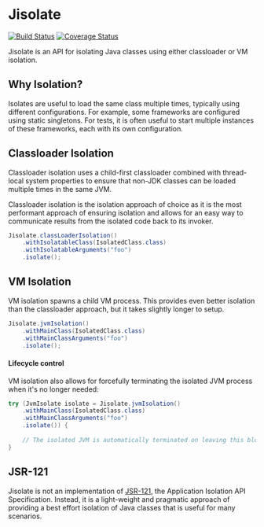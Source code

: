 # Jisolate

[![Build Status](https://travis-ci.org/chrisgleissner/jisolate.svg?branch=master)](https://travis-ci.org/chrisgleissner/jisolate)
[![Coverage Status](https://coveralls.io/repos/chrisgleissner/jisolate/badge.svg)](https://coveralls.io/r/chrisgleissner/jisolate)


Jisolate is an API for isolating Java classes using either classloader or VM isolation. 

## Why Isolation?

Isolates are useful to load the same class multiple times, typically using different configurations.
For example, some frameworks are configured using static singletons. For tests, it is often useful 
to start multiple instances of these frameworks, each with its own configuration.  


## Classloader Isolation

Classloader isolation uses a child-first classloader combined with thread-local system properties
to ensure that non-JDK classes can be loaded multiple times in the same JVM. 

Classloader isolation is the isolation approach of choice as it is the most performant approach of ensuring isolation
and allows for an easy way to communicate results from the isolated code back to its invoker.

```java
Jisolate.classLoaderIsolation()
    .withIsolatableClass(IsolatedClass.class)
    .withIsolatableArguments("foo")
    .isolate();
```

## VM Isolation

VM isolation spawns a child VM process. This provides even better isolation than the classloader approach,
but it takes slightly longer to setup.

```java
Jisolate.jvmIsolation()
    .withMainClass(IsolatedClass.class)
    .withMainClassArguments("foo")
    .isolate();
```

#### Lifecycle control

VM isolation also allows for forcefully terminating the isolated JVM process when it's no longer needed:

```java
try (JvmIsolate isolate = Jisolate.jvmIsolation()
    .withMainClass(IsolatedClass.class)
    .withMainClassArguments("foo")
    .isolate()) {
    
    // The isolated JVM is automatically terminated on leaving this block    
}
```

## JSR-121

Jisolate is not an implementation of <a href="http://www.jcp.org/en/jsr/detail?id=121">JSR-121</a>, the Application
Isolation API Specification. Instead, it is a light-weight and pragmatic approach of providing
a best effort isolation of Java classes that is useful for many scenarios.

